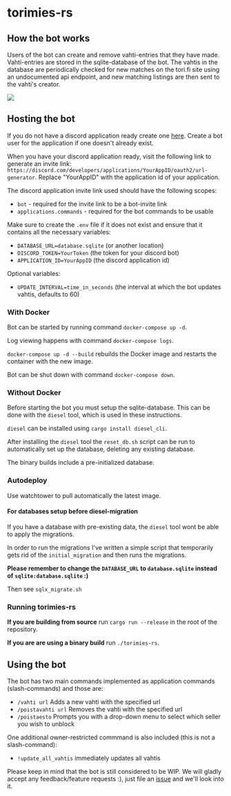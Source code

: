 # torimies-rs

## How the bot works

Users of the bot can create and remove vahti-entries that they have made. Vahti-entries are stored in the sqlite-database of the bot.
The vahtis in the database are periodically checked for new matches on the tori.fi site using an undocumented api endpoint, and new matching listings are then sent to the vahti's creator.

![](./media/demo.png)

## Hosting the bot
If you do not have a discord application ready create one [here](https://discord.com/developers/applications). Create a bot user for the application if one doesn't already exist.

When you have your discord application ready, visit the following link to generate an invite link: `https://discord.com/developers/applications/YourAppID/oauth2/url-generator`.
Replace "YourAppID" with the application id of your application.

The discord application invite link used should have the following scopes:
 - `bot` - required for the invite link to be a bot-invite link
 - `applications.commands` - required for the bot commands to be usable

Make sure to create the `.env` file if it does not exist and ensure that it contains all the necessary variables:
* `DATABASE_URL=database.sqlite` (or another location)
* `DISCORD_TOKEN=YourToken` (the token for your discord bot)
* `APPLICATION_ID=YourAppID` (the discord application id)

Optional variables:
* `UPDATE_INTERVAL=time_in_seconds` (the interval at which the bot updates vahtis, defaults to 60)

### With Docker

Bot can be started by running command `docker-compose up -d`.

Log viewing happens with command `docker-compose logs`.

`docker-compose up -d --build` rebuilds the Docker image and restarts the container with the new image.

Bot can be shut down with command `docker-compose down`.

### Without Docker

Before starting the bot you must setup the sqlite-database. This can be done with the `diesel` tool, which is used in these instructions.

`diesel` can be installed using `cargo install diesel_cli`.

After installing the `diesel` tool the `reset_db.sh` script can be run
to automatically set up the database, deleting any existing database.

The binary builds include a pre-initialized database.

### Autodeploy

Use watchtower to pull automatically the latest image. 

#### For databases setup before diesel-migration

If you have a database with pre-existing data, the `diesel` tool wont be able to apply the migrations.

In order to run the migrations I've written a simple script that temporarily gets rid of the `initial_migration`
and then runs the migrations.

**Please remember to change the `DATABASE_URL` to `database.sqlite` instead of `sqlite:database.sqlite` :)**

Then see `sqlx_migrate.sh`

### Running torimies-rs

**If you are building from source** run `cargo run --release` in the root of the repository.

**If you are are using a binary build** run `./torimies-rs`.

## Using the bot

The bot has two main commands implemented as application commands (slash-commands)
and those are:
* `/vahti url` Adds a new vahti with the specified url
* `/poistavahti url` Removes the vahti with the specified url
* `/poistaesto` Prompts you with a drop-down menu to select which seller you wish to unblock


One additional owner-restricted commmand is also included (this is not a slash-command):
* `!update_all_vahtis` immediately updates all vahtis


Please keep in mind that the bot is still considered to be WIP.
We will gladly accept any feedback/feature requests :), just file an [issue](https://github.com/Testausserveri/torimies-rs/issues) and we'll look into it.
